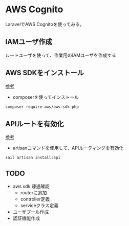 # AWS Cognito
LaravelでAWS Cognitoを使ってみる。

## IAMユーザ作成
ルートユーザを使って、作業用のIAMユーザを作成する

## AWS SDKをインストール
[参考](https://docs.aws.amazon.com/ja_jp/sdk-for-php/v3/developer-guide/getting-started_installation.html)

- composerを使ってインストール
```bash {iscopy=true}
composer require aws/aws-sdk-php
```

## APIルートを有効化
[参考](https://readouble.com/laravel/11.x/ja/routing.html)

- artisanコマンドを使用して、APIルーティングを有効化
```
sail artisan install:api
```

## TODO
- aws sdk 疎通確認
  - routerに追加
  - controller定義
  - serviceクラス定義
- ユーザプール作成
- 認証機能作成
